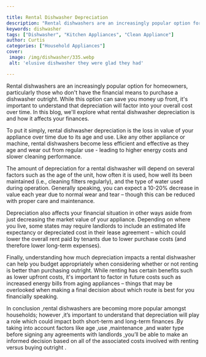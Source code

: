 ```yaml
---

title: Rental Dishwasher Depreciation
description: "Rental dishwashers are an increasingly popular option for homeowners, particularly those who don't have the financial means to pur...learn more"
keywords: dishwasher
tags: ["Dishwasher", "Kitchen Appliances", "Clean Appliance"]
author: Curtis
categories: ["Household Appliances"]
cover: 
 image: /img/dishwasher/335.webp
 alt: 'elusive dishwasher they were glad they had'

---
```


Rental dishwashers are an increasingly popular option for homeowners, particularly those who don't have the financial means to purchase a dishwasher outright. While this option can save you money up front, it's important to understand that depreciation will factor into your overall cost over time. In this blog, we'll explore what rental dishwasher depreciation is and how it affects your finances. 

To put it simply, rental dishwasher depreciation is the loss in value of your appliance over time due to its age and use. Like any other appliance or machine, rental dishwashers become less efficient and effective as they age and wear out from regular use - leading to higher energy costs and slower cleaning performance. 

The amount of depreciation for a rental dishwasher will depend on several factors such as the age of the unit, how often it is used, how well its been maintained (i.e., cleaning filters regularly), and the type of water used during operation. Generally speaking, you can expect a 10-20% decrease in value each year due to normal wear and tear – though this can be reduced with proper care and maintenance. 

Depreciation also affects your financial situation in other ways aside from just decreasing the market value of your appliance. Depending on where you live, some states may require landlords to include an estimated life expectancy or depreciated cost in their lease agreement – which could lower the overall rent paid by tenants due to lower purchase costs (and therefore lower long-term expenses). 

Finally, understanding how much depreciation impacts a rental dishwasher can help you budget appropriately when considering whether or not renting is better than purchasing outright. While renting has certain benefits such as lower upfront costs, it's important to factor in future costs such as increased energy bills from aging appliances – things that may be overlooked when making a final decision about which route is best for you financially speaking. 

In conclusion ,rental dishwashers are becoming more popular amongst households; however ,it’s important to understand that depreciation will play a role which could impact both short-term and long-term finances .By taking into account factors like age ,use ,maintenance ,and water type before signing any agreements with landlords ,you’ll be able to make an informed decision based on all of the associated costs involved with renting versus buying outright .
